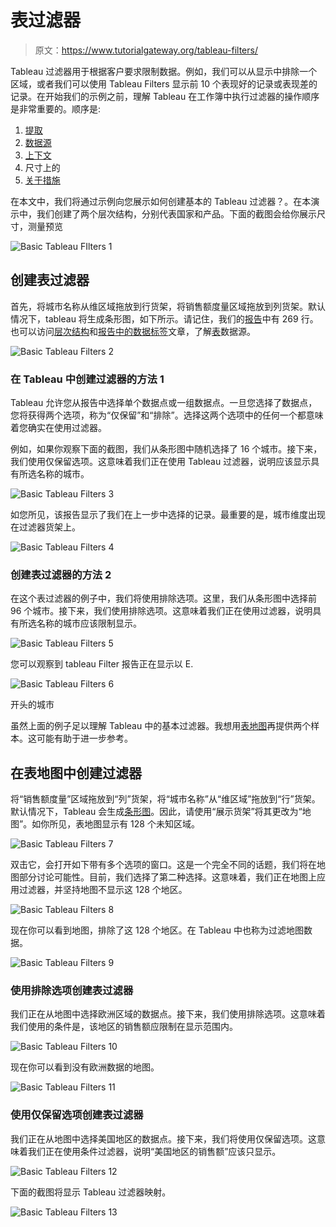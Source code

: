 # 表过滤器

> 原文：<https://www.tutorialgateway.org/tableau-filters/>

Tableau 过滤器用于根据客户要求限制数据。例如，我们可以从显示中排除一个区域，或者我们可以使用 Tableau Filters 显示前 10 个表现好的记录或表现差的记录。在开始我们的示例之前，理解 Tableau 在工作簿中执行过滤器的操作顺序是非常重要的。顺序是:

1.  [提取](https://www.tutorialgateway.org/extract-filters-in-tableau/)
2.  [数据源](https://www.tutorialgateway.org/data-source-filters-in-tableau/)
3.  [上下文](https://www.tutorialgateway.org/context-filters-in-tableau/)
4.  尺寸上的
5.  [关于措施](https://www.tutorialgateway.org/tableau-filters-on-measures/)

在本文中，我们将通过示例向您展示如何创建基本的 Tableau 过滤器？。在本演示中，我们创建了两个层次结构，分别代表国家和产品。下面的截图会给你展示尺寸，测量预览

![Basic Tableau FIlters 1](img/4757f02b53b858e9da0cff3943af222f.png)

## 创建表过滤器

首先，将城市名称从维区域拖放到行货架，将销售额度量区域拖放到列货架。默认情况下，tableau 将生成条形图，如下所示。请记住，我们的[报告](https://www.tutorialgateway.org/tableau-reports/)中有 269 行。也可以访问[层次结构](https://www.tutorialgateway.org/hierarchies-in-tableau/)和[报告中的数据标签](https://www.tutorialgateway.org/data-labels-in-tableau-reports/)文章，了解[表](https://www.tutorialgateway.org/tableau/)数据源。

![Basic Tableau Filters 2](img/229325684bb63f2ea340d07b998bffb8.png)

### 在 Tableau 中创建过滤器的方法 1

Tableau 允许您从报告中选择单个数据点或一组数据点。一旦您选择了数据点，您将获得两个选项，称为“仅保留”和“排除”。选择这两个选项中的任何一个都意味着您确实在使用过滤器。

例如，如果你观察下面的截图，我们从条形图中随机选择了 16 个城市。接下来，我们使用仅保留选项。这意味着我们正在使用 Tableau 过滤器，说明应该显示具有所选名称的城市。

![Basic Tableau Filters 3](img/a3c6dcdd1b2e984ea67c7a8a24a3a37d.png)

如您所见，该报告显示了我们在上一步中选择的记录。最重要的是，城市维度出现在过滤器货架上。

![Basic Tableau Filters 4](img/88fffe2e948b115259af8aa8fac743ad.png)

### 创建表过滤器的方法 2

在这个表过滤器的例子中，我们将使用排除选项。这里，我们从条形图中选择前 96 个城市。接下来，我们使用排除选项。这意味着我们正在使用过滤器，说明具有所选名称的城市应该限制显示。

![Basic Tableau Filters 5](img/f2f2029b1915845b2e49dd9c8dfc6087.png)

您可以观察到 tableau Filter 报告正在显示以 E.

![Basic Tableau Filters 6](img/50217c9bb21834d1debd7f5f6504e56f.png)

开头的城市

虽然上面的例子足以理解 Tableau 中的基本过滤器。我想用[表地图](https://www.tutorialgateway.org/how-to-create-a-map-in-tableau/)再提供两个样本。这可能有助于进一步参考。

## 在表地图中创建过滤器

将“销售额度量”区域拖放到“列”货架，将“城市名称”从“维区域”拖放到“行”货架。默认情况下，Tableau 会生成[条形图](https://www.tutorialgateway.org/bar-chart-in-tableau/)。因此，请使用“展示货架”将其更改为“地图”。如你所见，表地图显示有 128 个未知区域。

![Basic Tableau Filters 7](img/b27e2018c1757064e550a143ceb5dfa6.png)

双击它，会打开如下带有多个选项的窗口。这是一个完全不同的话题，我们将在地图部分讨论可能性。目前，我们选择了第二种选择。这意味着，我们正在地图上应用过滤器，并坚持地图不显示这 128 个地区。

![Basic Tableau Filters 8](img/0a09ef8791993cc32669fe4f8fdb1e35.png)

现在你可以看到地图，排除了这 128 个地区。在 Tableau 中也称为过滤地图数据。

![Basic Tableau Filters 9](img/f7a54286ba30975703523e4d0e00df36.png)

### 使用排除选项创建表过滤器

我们正在从地图中选择欧洲区域的数据点。接下来，我们使用排除选项。这意味着我们使用的条件是，该地区的销售额应限制在显示范围内。

![Basic Tableau Filters 10](img/21b33f5332eaa7dc6c9f08f6a9496d38.png)

现在你可以看到没有欧洲数据的地图。

![Basic Tableau Filters 11](img/025760a04d3ef3e9be71b5f3d69ceb66.png)

### 使用仅保留选项创建表过滤器

我们正在从地图中选择美国地区的数据点。接下来，我们将使用仅保留选项。这意味着我们正在使用条件过滤器，说明“美国地区的销售额”应该只显示。

![Basic Tableau Filters 12](img/8160dfa0e3633afc70df2ea10478771c.png)

下面的截图将显示 Tableau 过滤器映射。

![Basic Tableau Filters 13](img/9933030799bcb6aab568f565e6156690.png)
